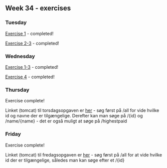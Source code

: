 ## Week 34 - exercises 

### Tuesday

[Exercise 1](https://github.com/amandajuhl95/week34/tree/master/tuesday/ex-1/point) - completed!

[Exercise 2-3](https://github.com/amandajuhl95/week34/tree/master/tuesday/ex-2-3/names) - completed!

### Wednesday

[Exercise 1-3](https://github.com/amandajuhl95/week34/tree/master/wednesday/ex-1-3/rest_exercise) - completed!

[Exercise 4](https://github.com/amandajuhl95/week34/tree/master/tuesday/ex-2-3/names) - completed!

### Thursday

Exercise complete!

Linket (tomcat) til torsdagsopgaven er [her](http://167.71.58.2:8080/week1day4/api/employee) - søg først på /all for vide hvilke id og navne der er tilgængelige. Derefter kan man søge på /{id} og /name/{name} - det er også muligt at søge på /highestpaid  

### Friday

Exercise complete!

Linket (tomcat) til fredagsopgaven er [her](http://167.71.58.2:8080/studypointexercise/api/bankcustomer) - søg først på /all for at vide hvilke id der er tilgængelige, således man kan søge efter et /{id}
